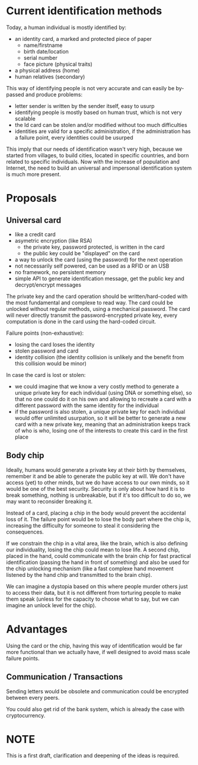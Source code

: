 
# Current identification methods

Today, a human individual is mostly identified by:
* an identity card, a marked and protected piece of paper
  * name/firstname
  * birth date/location
  * serial number
  * face picture (physical traits)
* a physical address (home)
* human relatives (secondary)

This way of identifying people is not very accurate and can easily be by-passed and produce problems: 
* letter sender is written by the sender itself, easy to usurp
* identifying people is mostly based on human trust, which is not very scalable
* the Id card can be stolen and/or modified without too much difficulties
* identities are valid for a specific administration, if the administration has a failure point, every identities could be usurped

This imply that our needs of identification wasn't very high, because we started from villages, to build cities, located in specific countries, and born related to specific individuals. Now with the increase of population and Internet, the need to build an universal and impersonal identification system is much more present.

# Proposals

## Universal card

* like a credit card
* asymetric encryption (like RSA)
  * the private key, password protected, is written in the card
  * the public key could be "displayed" on the card
* a way to unlock the card (using the password) for the next operation
* not necessarily self powered, can be used as a RFID or an USB
* no framework, no persistent memory
* simple API to generate identification message, get the public key and decrypt/encrypt messages

The private key and the card operation should be written/hard-coded with the most fundamental and complexe to read way. 
The card could be unlocked without regular methods, using a mechanical password.
The card will never directly transmit the password-encrypted private key, every computation is done in the card using the hard-coded circuit.

Failure points (non-exhaustive):
* losing the card loses the identity
* stolen password and card
* identity collision (the identity collision is unlikely and the benefit from this collision would be minor)

In case the card is lost or stolen:
* we could imagine that we know a very costly method to generate a unique private key for each individual (using DNA or something else), so that no one could do it on his own and allowing to recreate a card with a different password with the same identity for the individual
* if the password is also stolen, a unique private key for each individual would offer unlimited usurpation, so it will be better to generate a new card with a new private key, meaning that an administration keeps track of who is who, losing one of the interests to create this card in the first place

## Body chip

Ideally, humans would generate a private key at their birth by themselves, remember it and be able to generate the public key at will. We don't have access (yet) to other minds, but we do have access to our own minds, so it would be one of the best security. Security is only about how hard it is to break something, nothing is unbreakable, but if it's too difficult to do so, we may want to reconsider breaking it.

Instead of a card, placing a chip in the body would prevent the accidental loss of it. The failure point would be to lose the body part where the chip is, increasing the difficulty for someone to steal it considering the consequences.

If we constrain the chip in a vital area, like the brain, which is also defining our individuality, losing the chip could mean to lose life. A second chip, placed in the hand, could communicate with the brain chip for fast practical identification (passing the hand in front of something) and also be used for the chip unlocking mechanism (like a fast complexe hand movement listened by the hand chip and transmitted to the brain chip).

We can imagine a dystopia based on this where people murder others just to access their data, but it is not different from torturing people to make them speak (unless for the capacity to choose what to say, but we can imagine an unlock level for the chip).

# Advantages

Using the card or the chip, having this way of identification would be far more functional than we actually have, if well designed to avoid mass scale failure points.

## Communication / Transactions

Sending letters would be obsolete and communication could be encrypted between every peers.

You could also get rid of the bank system, which is already the case with cryptocurrency.

# NOTE

This is a first draft, clarification and deepening of the ideas is required.

